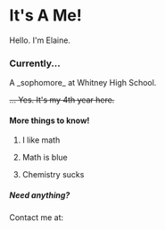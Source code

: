 # It's A Me!
Hello. I'm Elaine.

### Currently...

<p> A _sophomore_ at Whitney High School. </p>

~~... Yes. It's my 4th year here.~~

#### More things to know!
 1. I like math

2. Math is blue

3. Chemistry sucks


##### Need anything?
Contact me at:

